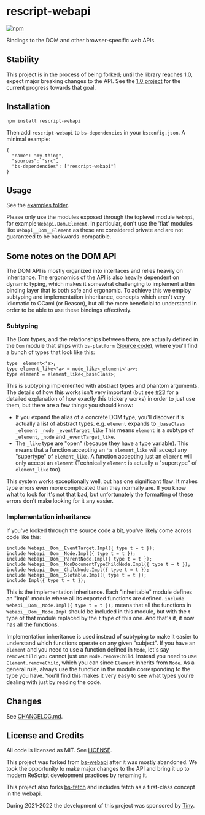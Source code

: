 # rescript-webapi

[![npm](https://img.shields.io/npm/v/rescript-webapi.svg)](https://npmjs.org/rescript-webapi)

Bindings to the DOM and other browser-specific web APIs.

## Stability

This project is in the process of being forked; until the library reaches 1.0, expect major breaking changes to the API. See the [1.0 project](https://github.com/tinymce/rescript-webapi/projects/1) for the current progress towards that goal.

## Installation

```
npm install rescript-webapi
```

Then add `rescript-webapi` to `bs-dependencies` in your `bsconfig.json`. A minimal example:

```
{
  "name": "my-thing",
  "sources": "src",
  "bs-dependencies": ["rescript-webapi"]
}
```

## Usage

See the [examples folder](https://github.com/tinymce/rescript-webapi/tree/main/examples).

Please only use the modules exposed through the toplevel module `Webapi`, for example `Webapi.Dom.Element`. In particular, don't use the 'flat' modules like `Webapi__Dom__Element` as these are considered private and are not guaranteed to be backwards-compatible.

## Some notes on the DOM API

The DOM API is mostly organized into interfaces and relies heavily on inheritance. The ergonomics of the API is also heavily dependent on dynamic typing, which makes it somewhat challenging to implement a thin binding layer that is both safe and ergonomic. To achieve this we employ subtyping and implementation inheritance, concepts which aren't very idiomatic to OCaml (or Reason), but all the more beneficial to understand in order to be able to use these bindings effectively.

### Subtyping

The Dom types, and the relationships between them, are actually defined in the `Dom` module that ships with `bs-platform` ([Source code](https://github.com/glennsl/bucklescript/blob/master/jscomp/others/dom.mli)), where you'll find a bunch of types that look like this:

```rescript
type _element<'a>;
type element_like<'a> = node_like<_element<'a>>;
type element = element_like<_baseClass>;
```

This is subtyping implemented with abstract types and phantom arguments. The details of how this works isn't very important (but see [#23](https://github.com/reasonml-community/bs-webapi-incubator/pull/23) for a detailed explanation of how exactly this trickery works) in order to just use them, but there are a few things you should know:

* If you expand the alias of a concrete DOM type, you'll discover it's actually a list of abstract types. e.g. `element` expands to `_baseClass _element _node _eventTarget_like` This means `element` is a subtype of `_element`, `_node` and `_eventTarget_like`.
* The `_like` type are "open" (because they have a type variable). This means that a function accepting an `'a element_like` will accept any "supertype" of `element_like`. A function accepting just an `element` will only accept an `element` (Technically `element` is actually a "supertype" of `element_like` too).

This system works exceptionally well, but has one significant flaw: It makes type errors even more complicated than they normally are. If you know what to look for it's not that bad, but unfortunately the formatting of these errors don't make looking for it any easier.

### Implementation inheritance

If you've looked through the source code a bit, you've likely come across code like this:

```rescript
include Webapi__Dom__EventTarget.Impl({ type t = t });
include Webapi__Dom__Node.Impl({ type t = t });
include Webapi__Dom__ParentNode.Impl({ type t = t });
include Webapi__Dom__NonDocumentTypeChildNode.Impl({ type t = t });
include Webapi__Dom__ChildNode.Impl({ type t = t });
include Webapi__Dom__Slotable.Impl({ type t = t });
include Impl({ type t = t });
```

This is the implementation inheritance. Each "inheritable" module defines an "Impl" module where all its exported functions are defined. `include Webapi__Dom__Node.Impl({ type t = t });` means that all the functions in `Webapi__Dom__Node.Impl` should be included in this module, but with the `t` type of that module replaced by the `t` type of this one. And that's it, it now has all the functions.

Implementation inheritance is used instead of subtyping to make it easier to understand which functions operate on any given "subject". If you have an `element` and you need to use a function defined in `Node`, let's say `removeChild` you cannot just use `Node.removeChild`. Instead you need to use `Element.removeChild`, which you can since `Element` inherits from `Node`. As a general rule, always use the function in the module corresponding to the type you have. You'll find this makes it very easy to see what types you're dealing with just by reading the code.

## Changes

See [CHANGELOG.md](CHANGELOG.md).

## License and Credits

All code is licensed as MIT. See [LICENSE](LICENSE).

This project was forked from [bs-webapi](https://github.com/reasonml-community/bs-webapi-incubator) after it was mostly abandoned. We took the opportunity to make major changes to the API and bring it up to modern ReScript development practices by renaming it.

This project also forks [bs-fetch](https://github.com/reasonml-community/bs-fetch) and includes fetch as a first-class concept in the webapi.

During 2021-2022 the development of this project was sponsored by [Tiny](https://github.com/tinymce/).

